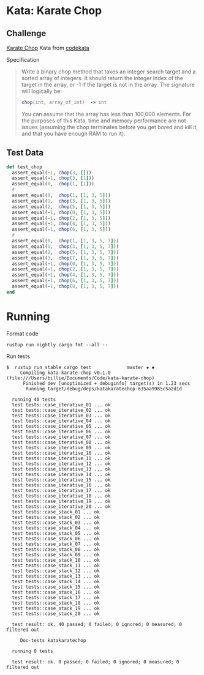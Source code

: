 # Kata: Karate Chop

## Challenge

[Karate Chop](http://codekata.com/kata/kata02-karate-chop/) Kata from [codekata](http://codekata.com/kata/kata02-karate-chop/)

     

Specification

> Write a binary chop method that takes an integer search target and a sorted array of integers. It should return the integer index of the target in the array, or -1 if the target is not in the array. The signature will logically be:
>
> ```ruby
> chop(int, array_of_int)  -> int
> ```
> 
> You can assume that the array has less than 100,000 elements. For the purposes of this Kata, time and memory performance are not issues (assuming the chop terminates before you get bored and kill it, and that you have enough RAM to run it).

## Test Data

```ruby
def test_chop
  assert_equal(-1, chop(3, []))
  assert_equal(-1, chop(3, [1]))
  assert_equal(0,  chop(1, [1]))
  #
  assert_equal(0,  chop(1, [1, 3, 5]))
  assert_equal(1,  chop(3, [1, 3, 5]))
  assert_equal(2,  chop(5, [1, 3, 5]))
  assert_equal(-1, chop(0, [1, 3, 5]))
  assert_equal(-1, chop(2, [1, 3, 5]))
  assert_equal(-1, chop(4, [1, 3, 5]))
  assert_equal(-1, chop(6, [1, 3, 5]))
  #
  assert_equal(0,  chop(1, [1, 3, 5, 7]))
  assert_equal(1,  chop(3, [1, 3, 5, 7]))
  assert_equal(2,  chop(5, [1, 3, 5, 7]))
  assert_equal(3,  chop(7, [1, 3, 5, 7]))
  assert_equal(-1, chop(0, [1, 3, 5, 7]))
  assert_equal(-1, chop(2, [1, 3, 5, 7]))
  assert_equal(-1, chop(4, [1, 3, 5, 7]))
  assert_equal(-1, chop(6, [1, 3, 5, 7]))
  assert_equal(-1, chop(8, [1, 3, 5, 7]))
end
```
 
# Running

Format code

```
rustup run nightly cargo fmt --all --
```

Run tests

```
$  rustup run stable cargo test             master ✚ ✱
     Compiling kata-karate-chop v0.1.0 (file:///Users/billie/Documents/Code/kata-karate-chop)
      Finished dev [unoptimized + debuginfo] target(s) in 1.23 secs
       Running target/debug/deps/katakaratechop-635aa9985c5a2d1d
  
  running 40 tests
  test tests::case_iterative_01 ... ok
  test tests::case_iterative_02 ... ok
  test tests::case_iterative_03 ... ok
  test tests::case_iterative_04 ... ok
  test tests::case_iterative_05 ... ok
  test tests::case_iterative_06 ... ok
  test tests::case_iterative_07 ... ok
  test tests::case_iterative_08 ... ok
  test tests::case_iterative_09 ... ok
  test tests::case_iterative_10 ... ok
  test tests::case_iterative_11 ... ok
  test tests::case_iterative_12 ... ok
  test tests::case_iterative_13 ... ok
  test tests::case_iterative_14 ... ok
  test tests::case_iterative_15 ... ok
  test tests::case_iterative_16 ... ok
  test tests::case_iterative_17 ... ok
  test tests::case_iterative_18 ... ok
  test tests::case_iterative_19 ... ok
  test tests::case_iterative_20 ... ok
  test tests::case_stack_01 ... ok
  test tests::case_stack_02 ... ok
  test tests::case_stack_03 ... ok
  test tests::case_stack_04 ... ok
  test tests::case_stack_05 ... ok
  test tests::case_stack_06 ... ok
  test tests::case_stack_07 ... ok
  test tests::case_stack_08 ... ok
  test tests::case_stack_09 ... ok
  test tests::case_stack_10 ... ok
  test tests::case_stack_11 ... ok
  test tests::case_stack_12 ... ok
  test tests::case_stack_13 ... ok
  test tests::case_stack_14 ... ok
  test tests::case_stack_15 ... ok
  test tests::case_stack_16 ... ok
  test tests::case_stack_17 ... ok
  test tests::case_stack_18 ... ok
  test tests::case_stack_19 ... ok
  test tests::case_stack_20 ... ok
  
  test result: ok. 40 passed; 0 failed; 0 ignored; 0 measured; 0 filtered out
  
     Doc-tests katakaratechop
  
  running 0 tests
  
  test result: ok. 0 passed; 0 failed; 0 ignored; 0 measured; 0 filtered out
 


```
